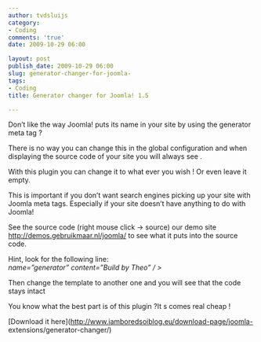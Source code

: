 ```yaml
---
author: tvdsluijs
category:
- Coding
comments: 'true'
date: 2009-10-29 06:00

layout: post
publish_date: 2009-10-29 06:00
slug: generator-changer-for-joomla-
tags:
- Coding
title: Generator changer for Joomla! 1.5

---
```

Don’t like the way Joomla! puts its name in your site by using the generator
meta tag ?  
  
There is no way you can change this in the global configuration and when
displaying the source code of your site you will always see .  
  
  
  
With this plugin you can change it to what ever you wish ! Or even leave it
empty.  
  
This is important if you don’t want search engines picking up your site with
Joomla meta tags. Especially if your site doesn’t have anything to do with
Joomla!  
  
See the source code (right mouse click -> source) our demo site
<http://demos.gebruikmaar.nl/joomla/> to see what it puts into the source
code.  
  
Hint, look for the following line:  
 _name=”generator” content=”Build by Theo” / >_  
  
Then change the template to another one and you will see that the code stays
intact  
  
You know what the best part is of this plugin ?It s comes real cheap !  
  
[Download it here](http://www.iamboredsoiblog.eu/download-page/joomla-
extensions/generator-changer/)


